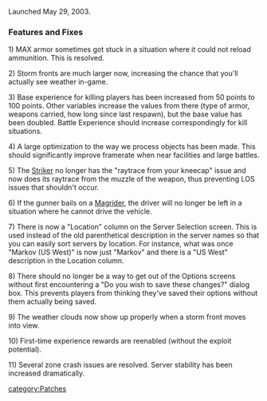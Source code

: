 Launched May 29, 2003.

### Features and Fixes

1\) MAX armor sometimes got stuck in a situation where it could not
reload ammunition. This is resolved.

2\) Storm fronts are much larger now, increasing the chance that you'll
actually see weather in-game.

3\) Base experience for killing players has been increased from 50
points to 100 points. Other variables increase the values from there
(type of armor, weapons carried, how long since last respawn), but the
base value has been doubled. Battle Experience should increase
correspondingly for kill situations.

4\) A large optimization to the way we process objects has been made.
This should significantly improve framerate when near facilities and
large battles.

5\) The [Striker](/Striker "wikilink") no longer has the "raytrace from
your kneecap" issue and now does its raytrace from the muzzle of the
weapon, thus preventing LOS issues that shouldn't occur.

6\) If the gunner bails on a [Magrider](/Magrider "wikilink"), the driver
will no longer be left in a situation where he cannot drive the vehicle.

7\) There is now a "Location" column on the Server Selection screen.
This is used instead of the old parenthetical description in the server
names so that you can easily sort servers by location. For instance,
what was once "Markov (US West)" is now just "Markov" and there is a "US
West" description in the Location column.

8\) There should no longer be a way to get out of the Options screens
without first encountering a "Do you wish to save these changes?" dialog
box. This prevents players from thinking they've saved their options
without them actually being saved.

9\) The weather clouds now show up properly when a storm front moves
into view.

10\) First-time experience rewards are reenabled (without the exploit
potential).

11\) Several zone crash issues are resolved. Server stability has been
increased dramatically.

[category:Patches](/category:Patches "wikilink")
